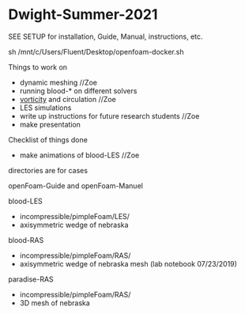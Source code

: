 # Dwight-Summer-2021

SEE SETUP for installation, Guide, Manual, instructions, etc.

sh /mnt/c/Users/Fluent/Desktop/openfoam-docker.sh

Things to work on
* dynamic meshing //Zoe
* running blood-* on different solvers
* [vorticity](https://www.youtube.com/watch?v=4wGO__XLsmg) and circulation //Zoe
* LES simulations
* write up instructions for future research students //Zoe
* make presentation

Checklist of things done
* make animations of blood-LES //Zoe

directories are for cases

openFoam-Guide and openFoam-Manuel

blood-LES
* incompressible/pimpleFoam/LES/
* axisymmetric wedge of nebraska

blood-RAS
* incompressible/pimpleFoam/RAS/
* axisymmetric wedge of nebraska mesh (lab notebook 07/23/2019)

paradise-RAS
* incompressible/pimpleFoam/RAS/
* 3D mesh of nebraska 
